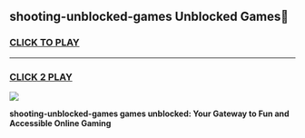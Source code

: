 
## shooting-unblocked-games Unblocked Games👋
<h3>
<a href="https://news.freeplayer.one?title=shooting-unblocked-games&ref=16F">CLICK TO PLAY</a></h3>
<hr>

<h3>
<a href="https://news.freeplayer.one?title=shooting-unblocked-games&ref=16F">CLICK 2 PLAY</a>
  
</h3>

<a href="https://news.freeplayer.one?title=shooting-unblocked-games&ref=16F/"><img src="https://clearcache.store/games.png"></a>


**shooting-unblocked-games games unblocked: Your Gateway to Fun and Accessible Online Gaming**
